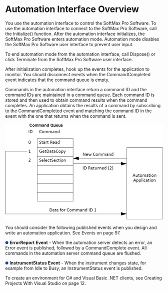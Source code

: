 # Automation Interface Overview

You use the automation interface to control the SoftMax Pro Software. To use the automation interface to connect to the SoftMax Pro Software, call the Initialize() function. After the automation interface initializes, the SoftMax Pro Software enters automation mode. Automation mode disables the SoftMax Pro Software user interface to prevent user input.

To end automation mode from the automation interface, call Dispose() or click Terminate from the SoftMax Pro Software user interface.

After initialization completes, hook up the events for the application to monitor. You should disconnect events when the CommandCompleted event indicates that the command queue is empty.

Commands in the automation interface return a command ID and the command IDs are maintained in a command queue. Each command ID is stored and then used to obtain command results when the command completes. An application obtains the results of a command by subscribing to the CommandCompleted event and matching the command ID in the event with the one that returns when the command is sent.

![](../../../../../.gitbook/assets/4.jpeg)

You should consider the following published events when you design and write an automation application. See Events on page 97.

![](<../../../../../.gitbook/assets/5 (1) (1) (1).png>) **ErrorReport Event** - When the automation server detects an error, an Error event is published, followed by a CommandComplete event. All commands in the automation server command queue are flushed.

![](<../../../../../.gitbook/assets/6 (1) (1) (1).png>) **InstrumentStatus Event** - When the instrument changes state, for example from Idle to Busy, an InstrumentStatus event is published.

To create an environment for C# and Visual Basic .NET clients, see Creating Projects With Visual Studio on page 12.
